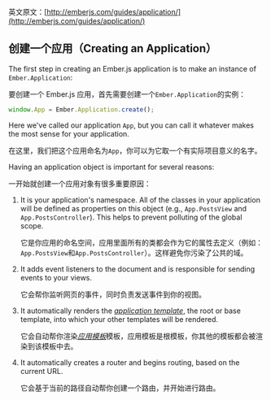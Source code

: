 英文原文：[http://emberjs.com/guides/application/](http://emberjs.com/guides/application/)

## 创建一个应用（Creating an Application）

The first step in creating an Ember.js application is to make an
instance of `Ember.Application`:

要创建一个 Ember.js 应用，首先需要创建一个`Ember.Application`的实例：

```javascript
window.App = Ember.Application.create();
```

Here we've called our application `App`, but you can call it whatever
makes the most sense for your application.

在这里，我们把这个应用命名为`App`，你可以为它取一个有实际项目意义的名字。

Having an application object is important for several reasons:

一开始就创建一个应用对象有很多重要原因：

1. It is your application's namespace. All of the classes in your application will
   be defined as properties on this object (e.g., `App.PostsView` and
   `App.PostsController`). This helps to prevent polluting of the global scope.

   它是你应用的命名空间，应用里面所有的类都会作为它的属性去定义（例如：`App.PostsView`和`App.PostsController`）。这样避免你污染了公共的域。

2. It adds event listeners to the document and is responsible for
   sending events to your views.

   它会帮你监听网页的事件，同时负责发送事件到你的视图。

3. It automatically renders the [_application
   template_](/guides/application/the-application-template), the root or base
   template, into which your other templates will be rendered.

   它会自动帮你渲染[_应用模板_](/guides/application/the-application-template)模板，应用模板是根模板，你其他的模板都会被渲染到该模板中去。

4. It automatically creates a router and begins routing, based on the
   current URL.

   它会基于当前的路径自动帮你创建一个路由，并开始进行路由。
